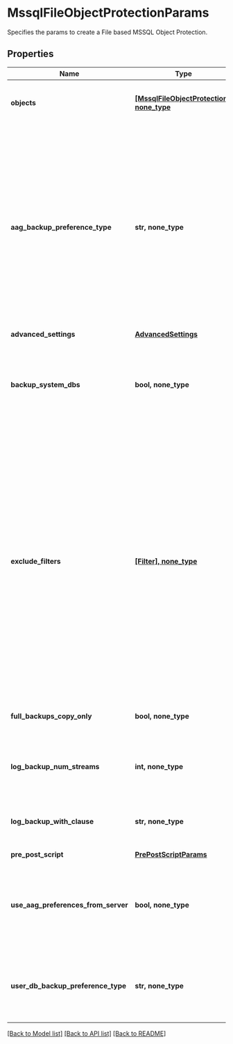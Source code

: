 # MssqlFileObjectProtectionParams

Specifies the params to create a File based MSSQL Object Protection.

## Properties
Name | Type | Description | Notes
------------ | ------------- | ------------- | -------------
**objects** | [**[MssqlFileObjectProtection], none_type**](MssqlFileObjectProtection.md) | Specifies the list of objects to be protected. | 
**aag_backup_preference_type** | **str, none_type** | Specifies the preference type for backing up databases that are part of an AAG. If not specified, then default preferences of the AAG server are applied. This field wont be applicable if user DB preference is set to skip AAG databases. | [optional] 
**advanced_settings** | [**AdvancedSettings**](AdvancedSettings.md) |  | [optional] 
**backup_system_dbs** | **bool, none_type** | Specifies whether to backup system databases. If not specified then parameter is set to true. | [optional] 
**exclude_filters** | [**[Filter], none_type**](Filter.md) | Specifies the list of exclusion filters applied during the group creation or edit. These exclusion filters can be wildcard supported strings or regular expressions. Objects satisfying the will filters will be excluded during backup and also auto protected objects will be ignored if filtered by any of the filters. | [optional] 
**full_backups_copy_only** | **bool, none_type** | Specifies whether full backups should be copy-only. | [optional] 
**log_backup_num_streams** | **int, none_type** | Specifies the number of streams to be used for log backups. | [optional] 
**log_backup_with_clause** | **str, none_type** | Specifies the WithClause to be used for log backups. | [optional] 
**pre_post_script** | [**PrePostScriptParams**](PrePostScriptParams.md) |  | [optional] 
**use_aag_preferences_from_server** | **bool, none_type** | Specifies whether or not the AAG backup preferences specified on the SQL Server host should be used. | [optional] 
**user_db_backup_preference_type** | **str, none_type** | Specifies the preference type for backing up user databases on the host. | [optional] 

[[Back to Model list]](../README.md#documentation-for-models) [[Back to API list]](../README.md#documentation-for-api-endpoints) [[Back to README]](../README.md)


